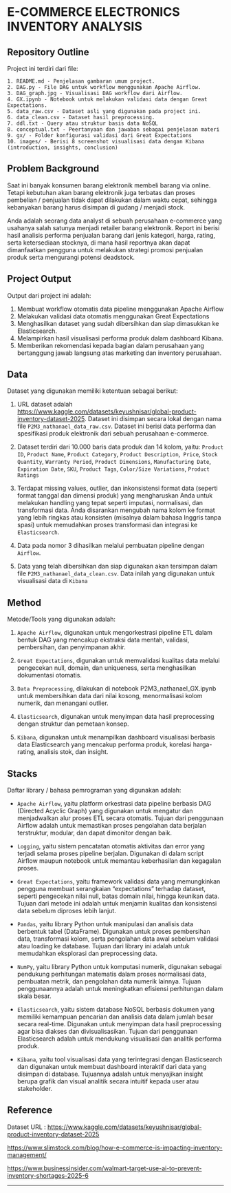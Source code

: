 # E-COMMERCE ELECTRONICS INVENTORY ANALYSIS

## Repository Outline

Project ini terdiri dari file:
```
1. README.md - Penjelasan gambaran umum project.
2. DAG.py - File DAG untuk workflow menggunakan Apache Airflow.
3. DAG_graph.jpg - Visualisasi DAG workflow dari Airflow.
4. GX.ipynb - Notebook untuk melakukan validasi data dengan Great Expectations.
5. data_raw.csv - Dataset asli yang digunakan pada project ini.
6. data_clean.csv - Dataset hasil preprocessing.
7. ddl.txt - Query atau struktur basis data NoSQL
8. conceptual.txt - Peertanyaan dan jawaban sebagai penjelasan materi
9. gx/ - Folder konfigurasi validasi dari Great Expectations
10. images/ - Berisi 8 screenshot visualisasi data dengan Kibana (introduction, insights, conclusion)

```

## Problem Background

Saat ini banyak konsumen barang elektronik membeli barang via online. Tetapi kebutuhan akan barang elektronik juga terbatas dan proses pembelian / penjualan tidak dapat dilakukan dalam waktu cepat, sehingga kebanyakan barang harus disimpan di gudang / menjadi stock.

Anda adalah seorang data analyst di sebuah perusahaan e-commerce yang usahanya salah satunya menjadi retailer barang elektronik. Report ini berisi hasil analisis performa penjualan barang dari jenis kategori, harga, rating, serta ketersediaan stocknya, di mana hasil reportnya akan dapat dimanfaatkan pengguna untuk melakukan strategi promosi penjualan produk serta mengurangi potensi deadstock.

## Project Output

Output dari project ini adalah:

1. Membuat workflow otomatis data pipeline menggunakan Apache Airflow
2. Melakukan validasi data otomatis menggunakan Great Expectations
3. Menghasilkan dataset yang sudah dibersihkan dan siap dimasukkan ke Elasticsearch.
4. Melampirkan hasil visualisasi performa produk dalam dashboard Kibana.
5. Memberikan rekomendasi kepada bagian dalam perusahaan yang bertanggung jawab langsung atas marketing dan inventory perusahaan.

## Data

Dataset yang digunakan memiliki ketentuan sebagai berikut:
1. URL dataset adalah https://www.kaggle.com/datasets/keyushnisar/global-product-inventory-dataset-2025. Dataset ini disimpan secara lokal dengan nama file `P2M3_nathanael_data_raw.csv`. Dataset ini berisi data performa dan spesifikasi produk elektronik dari sebuah perusahaan e-commerce.

2. Dataset terdiri dari 10.000 baris data produk dan 14 kolom, yaitu:
    `Product ID`, `Product Name`, `Product Category`, `Product Description`,` Price`,
    `Stock Quantity`, `Warranty Period`, `Product Dimensions`, `Manufacturing Date`,
    `Expiration Date`, `SKU`, `Product Tags`, `Color/Size Variations`, `Product Ratings`

3. Terdapat missing values, outlier, dan inkonsistensi format data (seperti format tanggal dan dimensi produk) yang mengharuskan Anda untuk melakukan handling      yang tepat seperti imputasi, normalisasi, dan transformasi data. Anda disarankan mengubah nama kolom ke format yang lebih ringkas atau konsisten (misalnya dalam bahasa Inggris tanpa spasi) untuk memudahkan proses transformasi dan integrasi ke `Elasticsearch`.

4. Data pada nomor 3 dihasilkan melalui pembuatan pipeline dengan `Airflow`.

5. Data yang telah dibersihkan dan siap digunakan akan tersimpan dalam file `P2M3_nathanael_data_clean.csv`. Data inilah yang digunakan untuk visualisasi data di `Kibana`

## Method

Metode/Tools yang digunakan adalah:

1. `Apache Airflow`, digunakan untuk mengorkestrasi pipeline ETL dalam bentuk DAG yang mencakup ekstraksi data mentah, validasi, pembersihan, dan penyimpanan akhir.

2. `Great Expectations`, digunakan untuk memvalidasi kualitas data melalui pengecekan null, domain, dan uniqueness, serta menghasilkan dokumentasi otomatis.

3. `Data Preprocessing`, dilakukan di notebook P2M3_nathanael_GX.ipynb untuk membersihkan data dari nilai kosong, menormalisasi kolom numerik, dan menangani outlier.

4. `Elasticsearch`, digunakan untuk menyimpan data hasil preprocessing dengan struktur dan pemetaan konsep.

5. `Kibana`, digunakan untuk menampilkan dashboard visualisasi berbasis data Elasticsearch yang mencakup performa produk, korelasi harga-rating, analisis stok, dan insight.

## Stacks

Daftar library / bahasa pemrograman yang digunakan adalah:

- `Apache Airflow`, yaitu platform orkestrasi data pipeline berbasis DAG (Directed Acyclic Graph) yang digunakan untuk mengatur dan menjadwalkan alur proses ETL secara otomatis. Tujuan dari penggunaan Airflow adalah untuk memastikan proses pengolahan data berjalan terstruktur, modular, dan dapat dimonitor dengan baik.

- `Logging`, yaitu sistem pencatatan otomatis aktivitas dan error yang terjadi selama proses pipeline berjalan. Digunakan di dalam script Airflow maupun notebook untuk memantau keberhasilan dan kegagalan proses.

- `Great Expectations`, yaitu framework validasi data yang memungkinkan pengguna membuat serangkaian “expectations” terhadap dataset, seperti pengecekan nilai null, batas domain nilai, hingga keunikan data. Tujuan dari metode ini adalah untuk menjamin kualitas dan konsistensi data sebelum diproses lebih lanjut.

- `Pandas`, yaitu library Python untuk manipulasi dan analisis data berbentuk tabel (DataFrame). Digunakan untuk proses pembersihan data, transformasi kolom, serta pengolahan data awal sebelum validasi atau loading ke database. Tujuan dari library ini adalah untuk memudahkan eksplorasi dan preprocessing data.

- `NumPy`, yaitu library Python untuk komputasi numerik, digunakan sebagai pendukung perhitungan matematis dalam proses normalisasi data, pembuatan metrik, dan pengolahan data numerik lainnya. Tujuan penggunaannya adalah untuk meningkatkan efisiensi perhitungan dalam skala besar.

- `Elasticsearch`, yaitu sistem database NoSQL berbasis dokumen yang memiliki kemampuan pencarian dan analisis data dalam jumlah besar secara real-time. Digunakan untuk menyimpan data hasil preprocessing agar bisa diakses dan divisualisasikan. Tujuan dari penggunaan Elasticsearch adalah untuk mendukung visualisasi dan analitik performa produk.

- `Kibana`, yaitu tool visualisasi data yang terintegrasi dengan Elasticsearch dan digunakan untuk membuat dashboard interaktif dari data yang disimpan di database. Tujuannya adalah untuk menyajikan insight berupa grafik dan visual analitik secara intuitif kepada user atau stakeholder.


## Reference

Dataset URL : https://www.kaggle.com/datasets/keyushnisar/global-product-inventory-dataset-2025

https://www.slimstock.com/blog/how-e-commerce-is-impacting-inventory-management/

https://www.businessinsider.com/walmart-target-use-ai-to-prevent-inventory-shortages-2025-6

---